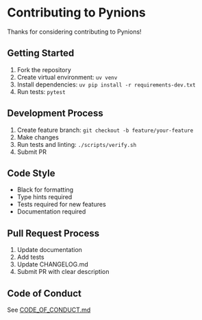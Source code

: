 # Contributing to Pynions

Thanks for considering contributing to Pynions!

## Getting Started

1. Fork the repository
2. Create virtual environment: `uv venv`
3. Install dependencies: `uv pip install -r requirements-dev.txt`
4. Run tests: `pytest`

## Development Process

1. Create feature branch: `git checkout -b feature/your-feature`
2. Make changes
3. Run tests and linting: `./scripts/verify.sh`
4. Submit PR

## Code Style

- Black for formatting
- Type hints required
- Tests required for new features
- Documentation required

## Pull Request Process

1. Update documentation
2. Add tests
3. Update CHANGELOG.md
4. Submit PR with clear description

## Code of Conduct

See [CODE_OF_CONDUCT.md](CODE_OF_CONDUCT.md)
